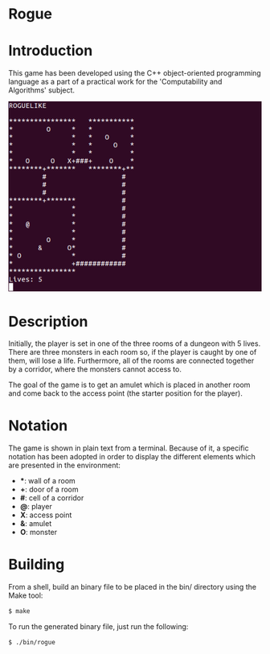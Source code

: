# Rogue

Introduction
============

This game has been developed using the C++ object-oriented programming language as a part of a practical work for the
'Computability and Algorithms' subject.

![Image Rogue](https://raw.githubusercontent.com/tteguayco/Rogue/master/prototype/start.png)

Description
===========

Initially, the player is set in one of the three rooms of a dungeon with 5 lives. There are three monsters in each room so, 
if the player is caught by one of them, will lose a life. Furthermore, all of the rooms are connected together by a corridor, 
where the monsters cannot access to.

The goal of the game is to get an amulet which is placed in another room and come back to the access point (the starter position
for the player).

Notation
========

The game is shown in plain text from a terminal. Because of it, a specific notation has been adopted in order to display the different
elements which are presented in the environment:

* __*__: wall of a room
* __+__: door of a room
* __#__: cell of a corridor
* __@__: player
* __X__: access point
* __&__: amulet
* __O__: monster

Building
========

From a shell, build an binary file to be placed in the bin/ directory using the Make tool:
```sh
$ make
```

To run the generated binary file, just run the following:
```sh
$ ./bin/rogue
```
